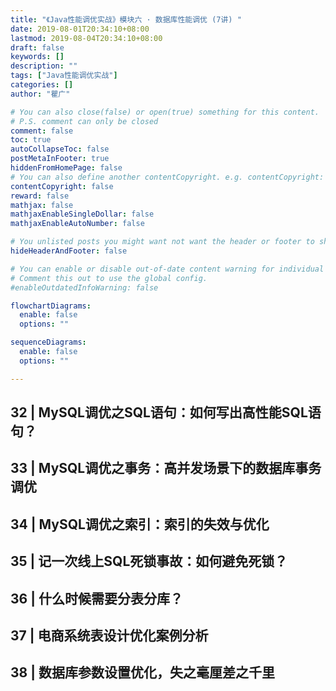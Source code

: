 ```yaml
---
title: "《Java性能调优实战》模块六 · 数据库性能调优 (7讲) "
date: 2019-08-01T20:34:10+08:00
lastmod: 2019-08-04T20:34:10+08:00
draft: false
keywords: []
description: ""
tags: ["Java性能调优实战"]
categories: []
author: "瞿广"

# You can also close(false) or open(true) something for this content.
# P.S. comment can only be closed
comment: false
toc: true
autoCollapseToc: false
postMetaInFooter: true
hiddenFromHomePage: false
# You can also define another contentCopyright. e.g. contentCopyright: "This is another copyright."
contentCopyright: false
reward: false
mathjax: false
mathjaxEnableSingleDollar: false
mathjaxEnableAutoNumber: false

# You unlisted posts you might want not want the header or footer to show
hideHeaderAndFooter: false

# You can enable or disable out-of-date content warning for individual post.
# Comment this out to use the global config.
#enableOutdatedInfoWarning: false

flowchartDiagrams:
  enable: false
  options: ""

sequenceDiagrams: 
  enable: false
  options: ""

---
```








<!--more-->



## 32 | MySQL调优之SQL语句：如何写出高性能SQL语句？
## 33 | MySQL调优之事务：高并发场景下的数据库事务调优
## 34 | MySQL调优之索引：索引的失效与优化
## 35 | 记一次线上SQL死锁事故：如何避免死锁？
## 36 | 什么时候需要分表分库？
## 37 | 电商系统表设计优化案例分析
## 38 | 数据库参数设置优化，失之毫厘差之千里